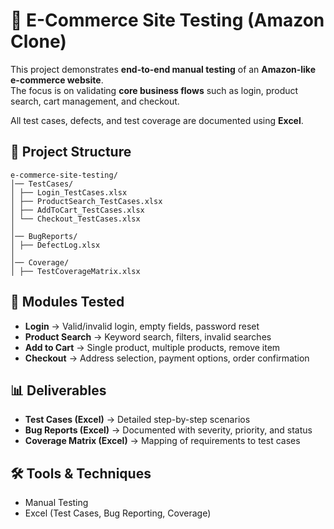 # 🛒 E-Commerce Site Testing (Amazon Clone)

This project demonstrates **end-to-end manual testing** of an **Amazon-like e-commerce website**.  
The focus is on validating **core business flows** such as login, product search, cart management, and checkout.  

All test cases, defects, and test coverage are documented using **Excel**.


## 📂 Project Structure

```
e-commerce-site-testing/
│── TestCases/
│ ├── Login_TestCases.xlsx
│ ├── ProductSearch_TestCases.xlsx
│ ├── AddToCart_TestCases.xlsx
│ └── Checkout_TestCases.xlsx
│
│── BugReports/
│ ├── DefectLog.xlsx
│
│── Coverage/
│ ├── TestCoverageMatrix.xlsx
```

## 🔹 Modules Tested
- **Login** → Valid/invalid login, empty fields, password reset  
- **Product Search** → Keyword search, filters, invalid searches  
- **Add to Cart** → Single product, multiple products, remove item  
- **Checkout** → Address selection, payment options, order confirmation  

## 📊 Deliverables
- **Test Cases (Excel)** → Detailed step-by-step scenarios  
- **Bug Reports (Excel)** → Documented with severity, priority, and status  
- **Coverage Matrix (Excel)** → Mapping of requirements to test cases  

## 🛠️ Tools & Techniques
- Manual Testing  
- Excel (Test Cases, Bug Reporting, Coverage)  


